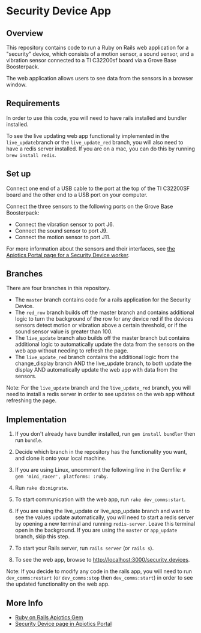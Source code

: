 # Security Device App

## Overview

This repository contains code to run a Ruby on Rails web application for a "security" device, which consists of a motion sensor, a sound sensor, and a vibration sensor connected to a TI C32200sf board via a Grove Base Boosterpack.

The web application allows users to see data from the sensors in a browser window.

## Requirements

In order to use this code, you will need to have rails installed and bundler installed.

To see the live updating web app functionality implemented in the `live_update`branch or the `live_update_red` branch, you will also need to have a redis server installed. If you are on a mac, you can do this by running `brew install redis`.

## Set up

Connect one end of a USB cable to the port at the top of the TI C32200SF board and the other end to a USB port on your computer.

Connect the three sensors to the following ports on the Grove Base Boosterpack:* Connect the vibration sensor to port J6.* Connect the sound sensor to port J9.
* Connect the motion sensor to port J11.  


For more information about the sensors and their interfaces, see [the Apiotics Portal page for a Security Device worker](https://portal.apiotics.com/workers/108).

## Branches

There are four branches in this repository.

* The `master` branch contains code for a rails application for the Security Device.
* The `red_row` branch builds off the master branch and contains additional logic to turn the background of the row for any device red if the devices sensors detect motion or vibration above a certain threshold, or if the sound sensor value is greater than 100.
* The `live_update` branch also builds off the master branch but contains additional logic to automatically update the data from the sensors on the web app without needing to refresh the page.
* The `live_update_red` branch contains the additional logic from the change_display branch AND the live_update branch, to both update the display AND automatically update the web app with data from the sensors.

Note: For the `live_update` branch and the `live_update_red` branch, you will need to install a redis server in order to see updates on the web app without refreshing the page.


## Implementation

1. If you don't already have bundler installed, run `gem install bundler` then run `bundle`.

2. Decide which branch in the repository has the functionality you want, and clone it onto your local machine.

3. If you are using Linux, uncomment the following line in the Gemfile:
`# gem 'mini_racer', platforms: :ruby`.

4. Run `rake db:migrate`.

5. To start communication with the web app, run `rake dev_comms:start`.

6. If you are using the live_update or live_app_update branch and want to see the values update automatically, you will need to start a redis server by opening a new terminal and running `redis-server`.  Leave this terminal open in the background.  If you are using the `master` or `app_update` branch, skip this step.

7. To start your Rails server, run `rails server` (or `rails s`).

8. To see the web app, browse to <http://localhost:3000/security_devices>.

Note: 
If you decide to modify any code in the rails app, you will need to run `dev_comms:restart` (or `dev_comms:stop` then `dev_comms:start`) in order to see the updated functionality on the web app. 

## More Info
* [Ruby on Rails Apiotics Gem](https://portal.apiotics.com/docs/4)
* [Security Device page in Apiotics Portal](https://portal.apiotics.com/workers/108)